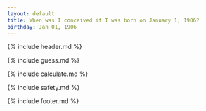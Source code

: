 ```yaml
---
layout: default
title: When was I conceived if I was born on January 1, 1906?
birthday: Jan 01, 1906
---
```


{% include header.md %}

{% include guess.md %}

{% include calculate.md %}

{% include safety.md %}

{% include footer.md %}



